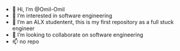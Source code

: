 - 👋 Hi, I’m @Omil-Omil
- 👀 I’m interested in software engineering
- 🌱 I’m an ALX studentent, this is my first repository as a full stuck engineer
- 💞️ I’m looking to collaborate on software engineering
- 📫 no repo

<!---
Omil-Omil/Omil-Omil is a ✨ special ✨ repository because its `README.md` (this file) appears on your GitHub profile.
You can click the Preview link to take a look at your changes.
--->
